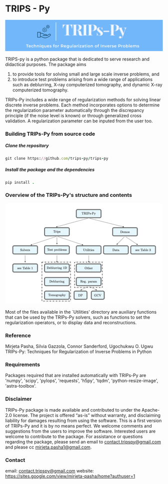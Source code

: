 # TRIPS - Py
<img src="trps.png" alt="J" width="800"/>

TRIPS-py is a python package that is dedicated to serve research and didactical purposes.  The package aims
1) to provide tools for solving small and large scale inverse problems, and
2) to introduce test problems arising from a wide range of applications such as deblurring, X-ray computerized tomography, and dynamic X-ray computerized tomography.

TRIPs-Py includes a wide range of regularization methods for solving linear discrete inverse problems. Each method incorporates options to determine the regularization parameter automatically through the discrepancy principle (if the noise level is known) or through generalized cross validation. A regularization parameter can be inputed from the user too.

### Building TRIPs-Py from source code 

##### Clone the repository

```ruby
git clone https://github.com/trips-py/trips-py
```

##### Install the package and the dependencies
```ruby
pip install .
```
### Overview of the TRIPs-Py's structure and contents
<img src="overview_TRIPsPy.png" alt="J" width="800"/>

Most of the files available in the `Utilities' directory are auxiliary functions that can be used by the TRIPs-Py solvers, such as functions to set the regularization operators, or to display data and reconstructions.

### Reference
Mirjeta Pasha, Silvia Gazzola, Connor Sanderford, Ugochukwu O. Ugwu
TRIPs-Py: Techniques for Regularization of Inverse Problems in Python

### Requirements
Packages required that are installed automatically with TRIPs-Py are
'numpy', 'scipy', 'pylops', 'requests', 'h5py', 'tqdm', 'python-resize-image', 'astra-toolbox'.

### Disclaimer
TRIPs-Py package is made available and contributed to under the Apache-2.0 license. The project is offered “as-is” without warranty, and disclaiming liability for damages resulting from using the software. 
This is a first version of TRIPs-Py and it is by no means perfect. We welcome comments and suggestions from the users to improve the software. Interested users are welcome to contribute to the package.
For assistance or questions regarding the package, please send an email to contact.tripspy@gmail.com and please cc mirjeta.pasha1@gmail.com.

### Contact
email: contact.tripspy@gmail.com
website: https://sites.google.com/view/mirjeta-pasha/home?authuser=1









